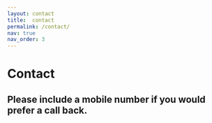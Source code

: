 ```yaml
---
layout: contact
title:  contact
permalink: /contact/
nav: true
nav_order: 3
---
```


<div class="header-bar">
<h1>Contact</h1>
<h2>Please include a mobile number if you would prefer a call back.</h2>
</div>
